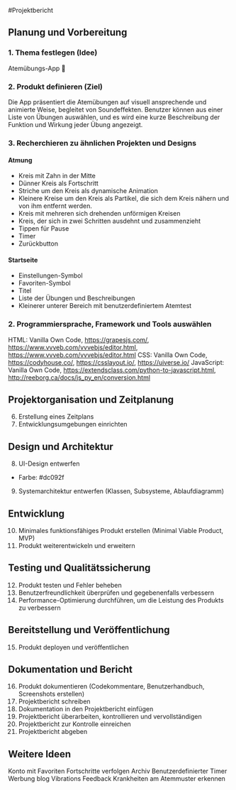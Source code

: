 #Projektbericht 
## Planung und Vorbereitung
### 1. Thema festlegen (Idee) 
Atemübungs-App 😤
### 2. Produkt definieren (Ziel)
Die App präsentiert die Atemübungen auf visuell ansprechende und animierte Weise, begleitet von Soundeffekten. Benutzer können aus einer Liste von Übungen auswählen, und es wird eine kurze Beschreibung der Funktion und Wirkung jeder Übung angezeigt. 
### 3. Recherchieren zu ähnlichen Projekten und Designs
#### Atmung
- Kreis mit Zahn in der Mitte
- Dünner Kreis als Fortschritt
- Striche um den Kreis als dynamische Animation
- Kleinere Kreise um den Kreis als Partikel, die sich dem Kreis nähern und von ihm entfernt werden.
- Kreis mit mehreren sich drehenden unförmigen Kreisen
- Kreis, der sich in zwei Schritten ausdehnt und zusammenzieht
- Tippen für Pause
- Timer
- Zurückbutton
#### Startseite
- Einstellungen-Symbol
- Favoriten-Symbol
- Titel
- Liste der Übungen und Beschreibungen
- Kleinerer unterer Bereich mit benutzerdefiniertem Atemtest
### 2. Programmiersprache, Framework und Tools auswählen
HTML: Vanilla Own Code, https://grapesjs.com/, https://www.vvveb.com/vvvebjs/editor.html, https://www.vvveb.com/vvvebjs/editor.html
CSS: Vanilla Own Code, https://codyhouse.co/, https://csslayout.io/, https://uiverse.io/
JavaScript: Vanilla Own Code, https://extendsclass.com/python-to-javascript.html, http://reeborg.ca/docs/js_py_en/conversion.html
## Projektorganisation und Zeitplanung
6. Erstellung eines Zeitplans
7. Entwicklungsumgebungen einrichten

## Design und Architektur
8. UI-Design entwerfen
- Farbe: #dc092f
9.  Systemarchitektur entwerfen (Klassen, Subsysteme, Ablaufdiagramm)

## Entwicklung
10. Minimales funktionsfähiges Produkt erstellen (Minimal Viable Product, MVP)
11. Produkt weiterentwickeln und erweitern

## Testing und Qualitätssicherung
12. Produkt testen und Fehler beheben
13. Benutzerfreundlichkeit überprüfen und gegebenenfalls verbessern
14. Performance-Optimierung durchführen, um die Leistung des Produkts zu verbessern

## Bereitstellung und Veröffentlichung
15. Produkt deployen und veröffentlichen

## Dokumentation und Bericht
16. Produkt dokumentieren (Codekommentare, Benutzerhandbuch, Screenshots erstellen)
17. Projektbericht schreiben
18. Dokumentation in den Projektbericht einfügen
19. Projektbericht überarbeiten, kontrollieren und vervollständigen
20. Projektbericht zur Kontrolle einreichen
21. Projektbericht abgeben

## Weitere Ideen
Konto mit Favoriten
Fortschritte verfolgen
Archiv
Benutzerdefinierter Timer
Werbung
blog
Vibrations Feedback
Krankheiten am Atemmuster erkennen